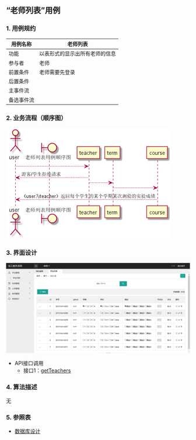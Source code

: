 ## “老师列表”用例

### 1. 用例规约

用例名称 | 老师列表
---|---
功能 | 以表形式的显示出所有老师的信息
参与者 | 老师
前置条件 | 老师需要先登录
后置条件 | 
主事件流 | 
备选事件流 | 

### 2. 业务流程（顺序图）
![](../picture/老师列表.png)
### 3. 界面设计
![](..//InterfaceDesign/teacher.png)
- API接口调用
    - 接口1：[getTeachers](../impl/getTeacher.md)

### 4. 算法描述
无
### 5. 参照表
- [数据库设计](../数据库设计.md)
